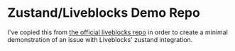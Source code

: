# Zustand/Liveblocks Demo Repo

I've copied this from [the official liveblocks repo](https://github.com/liveblocks/liveblocks) in order to create a minimal demonstration of an issue with Liveblocks' zustand integration.
